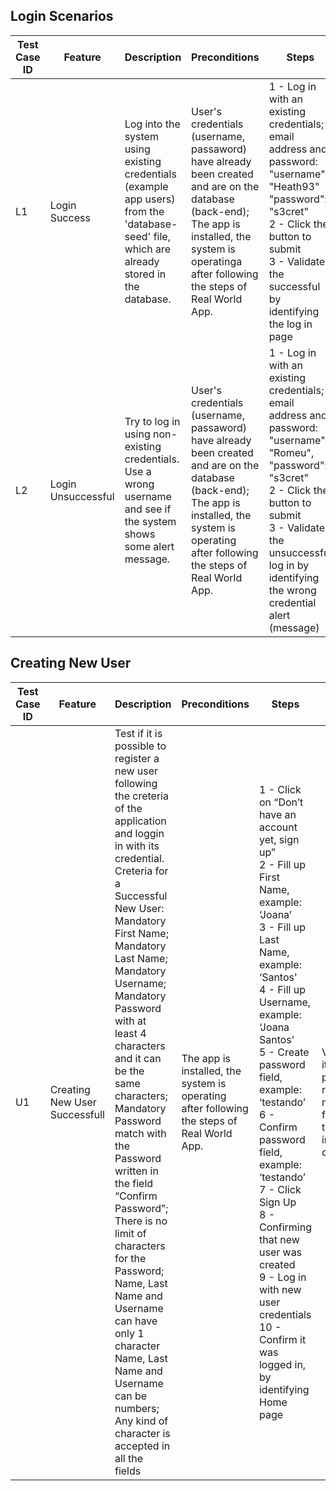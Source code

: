 ## Login Scenarios

| Test Case ID | Feature | Description | Preconditions | Steps | Expected Results | Status | Severity | Notes |
|---|-----|-------|-------|-------|-------|------|----|-----|
| L1 | Login Success | Log into the system using existing credentials (example app users) from the 'database-seed' file, which are already stored in the database. | User's credentials (username, passaword) have already been created and are on the database (back-end); The app is installed, the system is operatinga after following the steps of Real World App. | 1 - Log in with an existing credentials; email address and password: "username": "Heath93" "password": "s3cret"<br>2 - Click the button to submit<br>3 - Validate the successful by identifying the log in page | Log in successfully, being able to access the user dashboard. | Passed | High | |
| L2 | Login Unsuccessful | Try to log in using non-existing credentials. Use a wrong username and see if the system shows some alert message. | User's credentials (username, passaword) have already been created and are on the database (back-end); The app is installed, the system is operating after following the steps of Real World App. | 1 - Log in with an existing credentials; email address and password: "username": "Romeu",  "password": "s3cret"<br>2 - Click the button to submit<br>3 - Validate the unsuccessful log in by identifying the wrong credential alert (message) | Verify an alert message when trying to log in with non existent credentials on database. User should not be able to log in using wrong/non existing credentials. | Passed | High | | 

## Creating New User

| Test Case ID | Feature | Description | Preconditions | Steps | Expected Results | Status | Severity | Notes |
|-----|----------|-----------|-----------|-----------|-----------|------|----|-----|
| U1 | Creating New User Successfull | Test if it is possible to register a new user following the creteria of the application and loggin in with its credential.<br>Creteria for a Successful New User:<br>Mandatory First Name; Mandatory Last Name; Mandatory Username; Mandatory Password with at least 4 characters and it can be the same characters; Mandatory Password match with the Password written in the field “Confirm Password”; There is no limit of characters for the Password; Name, Last Name and Username can have only 1 character Name, Last Name and Username can be numbers; Any kind of character is accepted in all the fields | The app is installed, the system is operating after following the steps of Real World App. | 1 - Click on “Don’t have an account yet, sign up”<br>2 - Fill up First Name, example: ‘Joana’<br>3 - Fill up Last Name, example: ‘Santos'<br>4 - Fill up Username, example: ‘Joana Santos’<br>5 - Create password field, example: ‘testando’<br>6 - Confirm password field, example: ‘testando’<br>7 - Click Sign Up<br>8 - Confirming that new user was created<br>9 - Log in with new user credentials<br>10 - Confirm it was logged in, by identifying Home page | Verify that it is possible to register a new user, filling up all the information correctly. | Passed | High | |
